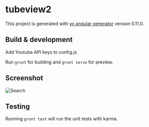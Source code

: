 # tubeview2

This project is generated with [yo angular generator](https://github.com/yeoman/generator-angular)
version 0.11.0.

## Build & development

Add Youtube API keys to config.js

Run `grunt` for building and `grunt serve` for preview.

## Screenshot

![Search](http://i.imgur.com/peSsFdL.png?1)

## Testing

Running `grunt test` will run the unit tests with karma.
